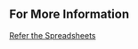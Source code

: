 ## For More Information

[Refer the Spreadsheets](https://docs.google.com/spreadsheets/d/1v1xJBrT-EqJPRpneZly7Ehr5Rk1njRaggX5z10IMe8o/edit?usp=sharing)
